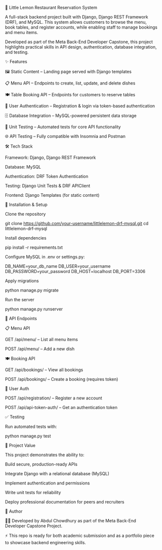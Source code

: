 🍋 Little Lemon Restaurant Reservation System

A full-stack backend project built with Django, Django REST Framework (DRF), and MySQL.
This system allows customers to browse the menu, book tables, and register accounts, while enabling staff to manage bookings and menu items.

Developed as part of the Meta Back-End Developer Capstone, this project highlights practical skills in API design, authentication, database integration, and testing.

✨ Features

🖼️ Static Content – Landing page served with Django templates

📋 Menu API – Endpoints to create, list, update, and delete dishes

🍽️ Table Booking API – Endpoints for customers to reserve tables

🔐 User Authentication – Registration & login via token-based authentication

🗄️ Database Integration – MySQL-powered persistent data storage

🧪 Unit Testing – Automated tests for core API functionality

🌐 API Testing – Fully compatible with Insomnia and Postman

🛠️ Tech Stack

Framework: Django, Django REST Framework

Database: MySQL

Authentication: DRF Token Authentication

Testing: Django Unit Tests & DRF APIClient

Frontend: Django Templates (for static content)

🚀 Installation & Setup

Clone the repository

git clone https://github.com/your-username/littlelemon-drf-mysql.git
cd littlelemon-drf-mysql


Install dependencies

pip install -r requirements.txt


Configure MySQL in .env or settings.py:

DB_NAME=your_db_name
DB_USER=your_username
DB_PASSWORD=your_password
DB_HOST=localhost
DB_PORT=3306


Apply migrations

python manage.py migrate


Run the server

python manage.py runserver

📡 API Endpoints

📋 Menu API

GET /api/menu/ – List all menu items

POST /api/menu/ – Add a new dish

🍽️ Booking API

GET /api/bookings/ – View all bookings

POST /api/bookings/ – Create a booking (requires token)

👤 User Auth

POST /api/registration/ – Register a new account

POST /api/api-token-auth/ – Get an authentication token

✅ Testing

Run automated tests with:

python manage.py test

🌟 Project Value

This project demonstrates the ability to:

Build secure, production-ready APIs

Integrate Django with a relational database (MySQL)

Implement authentication and permissions

Write unit tests for reliability

Deploy professional documentation for peers and recruiters

📌 Author

👨‍💻 Developed by Abdul Chowdhury as part of the Meta Back-End Developer Capstone Project.

⚡ This repo is ready for both academic submission and as a portfolio piece to showcase backend engineering skills.
